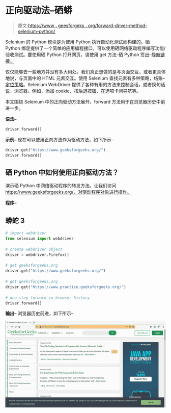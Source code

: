 # 正向驱动法–硒蟒

> 原文:[https://www . geesforgeks . org/forward-driver-method-selenium-python/](https://www.geeksforgeeks.org/forward-driver-method-selenium-python/)

Selenium 的 Python 模块是为使用 Python 执行自动化测试而构建的。硒 Python 绑定提供了一个简单的应用编程接口，可以使用硒网络驱动程序编写功能/验收测试。要使用硒 Python 打开网页，请使用 get 方法-硒 Python 签出–[导航链接。](https://www.geeksforgeeks.org/navigating-links-using-get-method-selenium-python/)

仅仅能够去一些地方并没有多大用处。我们真正想做的是与页面交互，或者更具体地说，与页面中的 HTML 元素交互。使用 Selenium 查找元素有多种策略，结账–[定位策略](https://www.geeksforgeeks.org/locator-strategies-selenium-python/)。Selenium WebDriver 提供了各种有用的方法来控制会话，或者换句话说，浏览器。例如，添加 cookie、按后退按钮、在选项卡间导航等。

本文围绕 Selenium 中的正向驱动方法展开。forward 方法用于在浏览器历史中前进一步。

**语法–**

```py
driver.forward()
```

**示例–**
现在可以使用正向方法作为驱动方法，如下所示–

```py
driver.get("https://www.geeksforgeeks.org/")
driver.forward()
```

## 硒 Python 中如何使用正向驱动方法？

演示硒 Python 中网络驱动程序的转发方法。让我们访问 https://www.geeksforgeeks.org/，对驱动程序对象进行操作。

**程序–**

## 蟒蛇 3

```py
# import webdriver
from selenium import webdriver

# create webdriver object
driver = webdriver.Firefox()

# get geeksforgeeks.org
driver.get("https://www.geeksforgeeks.org/")

# get geeksforgeeks.org
driver.get("https://www.practice.geeksforgeeks.org/")

# one step forward in browser history
driver.forward()
```

**输出–**
浏览器历史前进，如下所示–

![driver-methods-Selenium-Python](img/54e8e60dfe6948a9078abf9c8e8131f1.png)